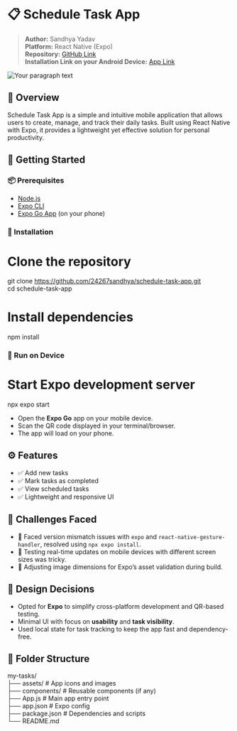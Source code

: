 # 📋 Schedule Task App

> **Author:** Sandhya Yadav  
> **Platform:** React Native (Expo)  
> **Repository:** [GitHub Link](https://github.com/24267sandhya/schedule-task-app)  
> **Installation Link on your Android Device:** [App Link](https://expo.dev/accounts/sandhya_yadav/projects/schedule/builds/71b01c8f-f73e-4398-8eb7-88908367649a)
>
![Your paragraph text](https://github.com/user-attachments/assets/772c8aae-9d5e-4c90-87ee-90e764704321)



## 🧠 Overview

Schedule Task App is a simple and intuitive mobile application that allows users to create, manage, and track their daily tasks. Built using React Native with Expo, it provides a lightweight yet effective solution for personal productivity.



## 🚀 Getting Started

### 📦 Prerequisites

- [Node.js](https://nodejs.org/)
- [Expo CLI](https://docs.expo.dev/get-started/installation/)
- [Expo Go App](https://expo.dev/client) (on your phone)

### 🔧 Installation


# Clone the repository
git clone https://github.com/24267sandhya/schedule-task-app.git  
cd schedule-task-app

# Install dependencies
npm install


### 📱 Run on Device


# Start Expo development server
npx expo start


* Open the **Expo Go** app on your mobile device.
* Scan the QR code displayed in your terminal/browser.
* The app will load on your phone.



## ⚙️ Features

* ✅ Add new tasks
* ✅ Mark tasks as completed
* ✅ View scheduled tasks
* ✅ Lightweight and responsive UI



## 🤔 Challenges Faced

* 🔄 Faced version mismatch issues with `expo` and `react-native-gesture-handler`, resolved using `npx expo install`.
* 🧪 Testing real-time updates on mobile devices with different screen sizes was tricky.
* 🧩 Adjusting image dimensions for Expo’s asset validation during build.



## 🧠 Design Decisions

* Opted for **Expo** to simplify cross-platform development and QR-based testing.
* Minimal UI with focus on **usability** and **task visibility**.
* Used local state for task tracking to keep the app fast and dependency-free.



## 📂 Folder Structure

my-tasks/  
├── assets/             # App icons and images  
├── components/         # Reusable components (if any)  
├── App.js              # Main app entry point  
├── app.json            # Expo config  
├── package.json        # Dependencies and scripts  
└── README.md
